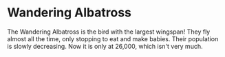 # Wandering Albatross

The Wandering Albatross is the bird with the largest wingspan! They fly almost
all the time, only stopping to eat and make babies. Their population is slowly
decreasing. Now it is only at 26,000, which isn't very much.
